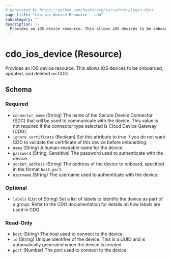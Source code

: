 ```yaml
---
# generated by https://github.com/hashicorp/terraform-plugin-docs
page_title: "cdo_ios_device Resource - cdo"
subcategory: ""
description: |-
  Provides an iOS device resource. This allows iOS devices to be onboarded, updated, and deleted on CDO.
---
```


# cdo_ios_device (Resource)

Provides an iOS device resource. This allows iOS devices to be onboarded, updated, and deleted on CDO.



<!-- schema generated by tfplugindocs -->
## Schema

### Required

- `connector_name` (String) The name of the Secure Device Connector (SDC) that will be used to communicate with the device. This value is not required if the connector type selected is Cloud Device Gateway (CDG).
- `ignore_certificate` (Boolean) Set this attribute to true if you do not want CDO to validate the certificate of this device before onboarding.
- `name` (String) A human-readable name for the device.
- `password` (String, Sensitive) The password used to authenticate with the device.
- `socket_address` (String) The address of the device to onboard, specified in the format `host:port`.
- `username` (String) The username used to authenticate with the device.

### Optional

- `labels` (List of String) Set a list of labels to identify the device as part of a group. Refer to the CDO documentation for details on how labels are used in CDO.

### Read-Only

- `host` (String) The host used to connect to the device.
- `id` (String) Unique identifier of the device. This is a UUID and is automatically generated when the device is created.
- `port` (Number) The port used to connect to the device.
